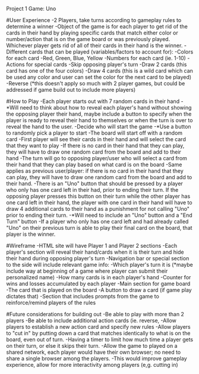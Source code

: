 Project 1 Game: Uno


#User Experience
-2 Players, take turns according to gameplay rules to determine a winner
-Object of the game is for each player to get rid of the cards in their hand by playing specific cards that match either color or number/action that is on the game board or was previously played. Whichever player gets rid of all of their cards in their hand is the winner.
-Different cards that can be played (variables/factors to account for):
    -Colors for each card
        -Red, Green, Blue, Yellow
    -Numbers for each card (ie. 1-10)
    -Actions for special cards
        -Skip opposing player's turn
        -Draw 2 cards (this card has one of the four colors)
        -Draw 4 cards (this is a wild card which can be used any color and user can set the color for the next card to be played)
        -Reverse (*this doesn't apply so much with 2 player games, but could be addressed if game build out to include more players)


#How to Play
-Each player starts out with 7 random cards in their hand
    -*Will need to think about how to reveal each player's hand without showing the opposing player their hand, maybe include a button to specify when the player is ready to reveal their hand to themselves or when the turn is over to reveal the hand to the user.
-Decide who will start the game
    -*Use a button to randomly pick a player to start
-The board will start off with a random card
-First player will see their cards in their hand and will select the card that they want to play
    -If there is no card in their hand that they can play, they will have to draw one random card from the board and add to their hand
-The turn will go to opposing player/user who will select a card from their hand that they can play based on what card is on the board
    -Same applies as previous user/player: if there is no card in their hand that they can play, they will have to draw one random card from the board and add to their hand.
-There is an "Uno" button that should be pressed by a player who only has one card left in their had, prior to ending their turn. If the opposing player presses this button on their turn while the other player has one card left in their hand, the player with one card in their hand will have to draw 4 additional cards to their hand as a punishment for not calling "Uno" prior to ending their turn.
    -*Will need to include an "Uno" button and a "End Turn" button
-If a player who only has one card left and had already called "Uno" on their previous turn is able to play their final card on the board, that player is the winner.


#Wireframe
-HTML site will have Player 1 and Player 2 sections
    -Each player's section will reveal their hand/cards when it is their turn and hide their hand during opposing player's turn
-Navigation bar or special section to the side will include relevant game info:
    -Which player's turn it is (*maybe include way at beginning of a game where player can submit their personalized name)
    -How many cards is in each player's hand
    -Counter for wins and losses accumulated by each player
-Main section for game board
    -The card that is played on the board
    -A button to draw a card (if game play dictates that)
-Section that includes prompts from the game to reinforce/remind players of the rules


#Future considerations for building out
-Be able to play with more than 2 players
-Be able to include additional action cards (ie. reverse,
    -Allow players to establish a new action card and specify new rules
-Allow players to "cut in" by putting down a card that matches identically to what is on the board, even out of turn.
-Having a timer to limit how much time a player gets on their turn, or else it skips their turn.
-Allow the game to played on a shared network, each player would have their own browser; no need to share a single browser among the players.
    -This would improve gameplay experience, allow for more interactivity among players (e,g. cutting in)